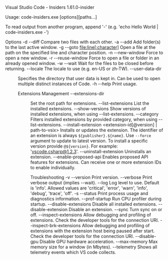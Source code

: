 Visual Studio Code - Insiders 1.61.0-insider

Usage: code-insiders.exe [options][paths...]

To read output from another program, append '-' (e.g. 'echo Hello World | code-insiders.exe -')

Options
  -d --diff <file> <file>           Compare two files with each other.
  -a --add <folder>                 Add folder(s) to the last active window.
  -g --goto <file:line[:character]> Open a file at the path on the specified
                                    line and character position.
  -n --new-window                   Force to open a new window.
  -r --reuse-window                 Force to open a file or folder in an
                                    already opened window.
  -w --wait                         Wait for the files to be closed before
                                    returning.
  --locale <locale>                 The locale to use (e.g. en-US or zh-TW).
  --user-data-dir <dir>             Specifies the directory that user data is
                                    kept in. Can be used to open multiple
                                    distinct instances of Code.
  -h --help                         Print usage.

Extensions Management
  --extensions-dir <dir>
      Set the root path for extensions.
  --list-extensions
      List the installed extensions.
  --show-versions
      Show versions of installed extensions, when using --list-extensions.
  --category <category>
      Filters installed extensions by provided category, when using --list-extensions.
  --install-extension <extension-id[@version] | path-to-vsix>
      Installs or updates the extension. The identifier of an extension is always `${publisher}.${name}`. Use `--force` argument to update to latest version. To install a specific version provide `@${version}`. For example: 'vscode.csharp@1.2.3'.
  --uninstall-extension <extension-id>
      Uninstalls an extension.
  --enable-proposed-api <extension-id>
      Enables proposed API features for extensions. Can receive one or more extension IDs to enable individually.

Troubleshooting
  -v --version                       Print version.
  --verbose                          Print verbose output (implies --wait).
  --log <level>                      Log level to use. Default is 'info'.
                                     Allowed values are 'critical', 'error',
                                     'warn', 'info', 'debug', 'trace', 'off'.
  -s --status                        Print process usage and diagnostics
                                     information.
  --prof-startup                     Run CPU profiler during startup.
  --disable-extensions               Disable all installed extensions.
  --disable-extension <extension-id> Disable an extension.
  --sync <on> <off>                  Turn sync on or off.
  --inspect-extensions <port>        Allow debugging and profiling of
                                     extensions. Check the developer tools for
                                     the connection URI.
  --inspect-brk-extensions <port>    Allow debugging and profiling of
                                     extensions with the extension host being
                                     paused after start. Check the developer
                                     tools for the connection URI.
  --disable-gpu                      Disable GPU hardware acceleration.
  --max-memory <memory>              Max memory size for a window (in Mbytes).
  --telemetry                        Shows all telemetry events which VS code
                                     collects.
